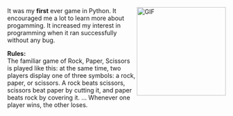<img align="right" alt="GIF" src="https://user-images.githubusercontent.com/87219816/125399045-7a04d200-e3c9-11eb-9f4f-ddf21d42c619.png" width="205" height="205" />
It was my <b>first</b> ever game in Python.  It encouraged me a lot to learn more about progamming. It increased my interest in programming when it ran successfully without any bug. 
<p> <b>Rules:</b> <br>
The familiar game of Rock, Paper, Scissors is played like this: at the same time, two players display one of three symbols: a rock, paper, or scissors. A rock beats scissors, scissors beat paper by cutting it, and paper beats rock by covering it. ... Whenever one player wins, the other loses. </p>
